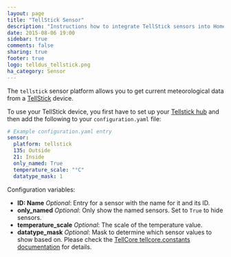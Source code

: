 ```yaml
---
layout: page
title: "TellStick Sensor"
description: "Instructions how to integrate TellStick sensors into Home Assistant."
date: 2015-08-06 19:00
sidebar: true
comments: false
sharing: true
footer: true
logo: telldus_tellstick.png
ha_category: Sensor
---
```



The `tellstick` sensor platform allows you to get current meteorological data from a [TellStick](http://www.telldus.se/products/tellstick) device.


To use your TellStick device, you first have to set up your [Tellstick hub](https://home-assistant.io/components/tellstick/) and then add the following to your `configuration.yaml` file:

```yaml
# Example configuration.yaml entry
sensor:
  platform: tellstick
  135: Outside
  21: Inside
  only_named: True
  temperature_scale: "°C"
  datatype_mask: 1
```

Configuration variables:

- **ID: Name** *Optional*: Entry for a sensor with the name for it and its ID.
- **only_named** *Optional*: Only show the named sensors. Set to `True` to hide sensors.
- **temperature_scale** *Optional*: The scale of the temperature value.
- **datatype_mask** *Optional*: Mask to determine which sensor values to show based on. Please check the [TellCore tellcore.constants documentation](https://tellcore-py.readthedocs.org/en/v1.1.2/constants.html#module-tellcore.constants) for details.

